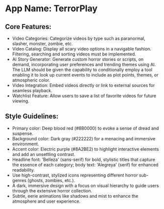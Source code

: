 # **App Name**: TerrorPlay

## Core Features:

- Video Categories: Categorize videos by type such as paranormal, slasher, monster, zombie, etc.
- Video Catalog: Display all scary video options in a navigable fashion. Filtering, searching and sorting videos must be implemented.
- AI Story Generator: Generate custom horror stories or scripts, on demand, incorporating user preferences and trending themes using AI. The LLM should be given the capability to conditionally employ a tool enabling it to look up current events to include as plot points, themes, or atmospheric color.
- Video Integration: Embed videos directly or link to external sources for seamless playback.
- Watchlist Feature: Allow users to save a list of favorite videos for future viewing.

## Style Guidelines:

- Primary color: Deep blood red (#8B0000) to evoke a sense of dread and suspense.
- Background color: Dark gray (#222222) for a menacing and immersive environment.
- Accent color: Electric purple (#8A2BE2) to highlight interactive elements and add an unsettling contrast.
- Headline font: 'Belleza' (sans-serif) for bold, stylistic titles that capture the essence of each category; body text: 'Alegreya' (serif) for enhanced readability.
- Use high-contrast, stylized icons representing different horror sub-genres (ghosts, zombies, etc.).
- A dark, immersive design with a focus on visual hierarchy to guide users through the extensive horror collection.
- Subtle, eerie animations like shadows and mist to enhance the atmosphere and user experience.